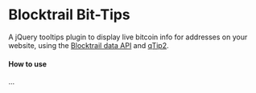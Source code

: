 # Blocktrail Bit-Tips
A jQuery tooltips plugin to display live bitcoin info for addresses on your website, using the [Blocktrail data API](https://www.blocktrail.com) and [qTip2](http://qtip2.com/).

#### How to use
...

